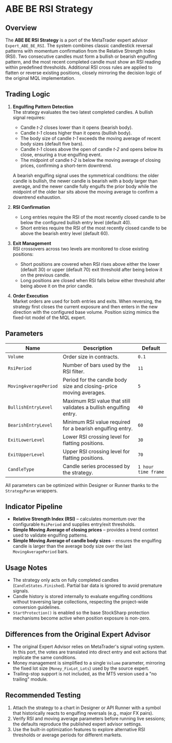 # ABE BE RSI Strategy

## Overview

The **ABE BE RSI Strategy** is a port of the MetaTrader expert advisor `Expert_ABE_BE_RSI`. The system combines classic candlestick reversal patterns with momentum confirmation from the Relative Strength Index (RSI). Two consecutive candles must form a bullish or bearish engulfing pattern, and the most recent completed candle must show an RSI reading within predefined thresholds. Additional RSI cross rules are applied to flatten or reverse existing positions, closely mirroring the decision logic of the original MQL implementation.

## Trading Logic

1. **Engulfing Pattern Detection**  
   The strategy evaluates the two latest completed candles. A bullish signal requires:
   - Candle *t-2* closes lower than it opens (bearish body).
   - Candle *t-1* closes higher than it opens (bullish body).
   - The body size of candle *t-1* exceeds the moving average of recent body sizes (default five bars).  
   - Candle *t-1* closes above the open of candle *t-2* and opens below its close, ensuring a true engulfing event.  
   - The midpoint of candle *t-2* is below the moving average of closing prices, confirming a short-term downtrend.

   A bearish engulfing signal uses the symmetrical conditions: the older candle is bullish, the newer candle is bearish with a body larger than average, and the newer candle fully engulfs the prior body while the midpoint of the older bar sits above the moving average to confirm a downtrend exhaustion.

2. **RSI Confirmation**  
   - Long entries require the RSI of the most recently closed candle to be below the configured bullish entry level (default 40).
   - Short entries require the RSI of the most recently closed candle to be above the bearish entry level (default 60).

3. **Exit Management**  
   RSI crossovers across two levels are monitored to close existing positions:
   - Short positions are covered when RSI rises above either the lower (default 30) or upper (default 70) exit threshold after being below it on the previous candle.
   - Long positions are closed when RSI falls below either threshold after being above it on the prior candle.

4. **Order Execution**  
   Market orders are used for both entries and exits. When reversing, the strategy first closes the current exposure and then enters in the new direction with the configured base volume. Position sizing mimics the fixed-lot model of the MQL expert.

## Parameters

| Name | Description | Default |
| --- | --- | --- |
| `Volume` | Order size in contracts. | `0.1` |
| `RsiPeriod` | Number of bars used by the RSI filter. | `11` |
| `MovingAveragePeriod` | Period for the candle body size and closing-price moving averages. | `5` |
| `BullishEntryLevel` | Maximum RSI value that still validates a bullish engulfing entry. | `40` |
| `BearishEntryLevel` | Minimum RSI value required for a bearish engulfing entry. | `60` |
| `ExitLowerLevel` | Lower RSI crossing level for flatting positions. | `30` |
| `ExitUpperLevel` | Upper RSI crossing level for flatting positions. | `70` |
| `CandleType` | Candle series processed by the strategy. | `1 hour time frame` |

All parameters can be optimized within Designer or Runner thanks to the `StrategyParam` wrappers.

## Indicator Pipeline

- **Relative Strength Index (RSI)** – calculates momentum over the configurable `RsiPeriod` and supplies entry/exit thresholds.  
- **Simple Moving Average of closing prices** – provides a trend context used to validate engulfing patterns.  
- **Simple Moving Average of candle body sizes** – ensures the engulfing candle is larger than the average body size over the last `MovingAveragePeriod` bars.

## Usage Notes

- The strategy only acts on fully completed candles (`CandleStates.Finished`). Partial bar data is ignored to avoid premature signals.  
- Candle history is stored internally to evaluate engulfing conditions without traversing large collections, respecting the project-wide conversion guidelines.  
- `StartProtection()` is enabled so the base StockSharp protection mechanisms become active when position exposure is non-zero.

## Differences from the Original Expert Advisor

- The original Expert Advisor relies on MetaTrader's signal voting system. In this port, the votes are translated into direct entry and exit actions that replicate the same conditions.  
- Money management is simplified to a single `Volume` parameter, mirroring the fixed lot size (`Money_FixLot_Lots`) used by the source expert.  
- Trailing-stop support is not included, as the MT5 version used a "no trailing" module.

## Recommended Testing

1. Attach the strategy to a chart in Designer or API Runner with a symbol that historically reacts to engulfing reversals (e.g., major FX pairs).  
2. Verify RSI and moving average parameters before running live sessions; the defaults reproduce the published expert advisor settings.  
3. Use the built-in optimization features to explore alternative RSI thresholds or average periods for different markets.
